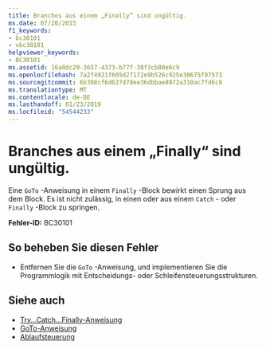 ```yaml
---
title: Branches aus einem „Finally“ sind ungültig.
ms.date: 07/20/2015
f1_keywords:
- bc30101
- vbc30101
helpviewer_keywords:
- BC30101
ms.assetid: 16a0dc29-3657-4373-b77f-38f3cb80e6c9
ms.openlocfilehash: 7a2f4921f605d27172e9b526c925e30675f97573
ms.sourcegitcommit: 6b308cf6d627d78ee36dbbae8972a310ac7fd6c8
ms.translationtype: MT
ms.contentlocale: de-DE
ms.lasthandoff: 01/23/2019
ms.locfileid: "54544233"
---
```

# <a name="branching-out-of-a-finally-is-not-valid"></a>Branches aus einem „Finally“ sind ungültig.
Eine `GoTo` -Anweisung in einem `Finally` -Block bewirkt einen Sprung aus dem Block. Es ist nicht zulässig, in einen oder aus einem `Catch` - oder `Finally` -Block zu springen.  
  
 **Fehler-ID:** BC30101  
  
## <a name="to-correct-this-error"></a>So beheben Sie diesen Fehler  
  
-   Entfernen Sie die `GoTo` -Anweisung, und implementieren Sie die Programmlogik mit Entscheidungs- oder Schleifensteuerungsstrukturen.  
  
## <a name="see-also"></a>Siehe auch
- [Try...Catch...Finally-Anweisung](../../visual-basic/language-reference/statements/try-catch-finally-statement.md)
- [GoTo-Anweisung](../../visual-basic/language-reference/statements/goto-statement.md)
- [Ablaufsteuerung](../../visual-basic/programming-guide/language-features/control-flow/index.md)
